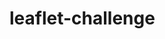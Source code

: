 # leaflet-challenge

<a href=“file:///Users/molleighhughes/Documents/GitHub/leaflet-challenge/index.html”>
